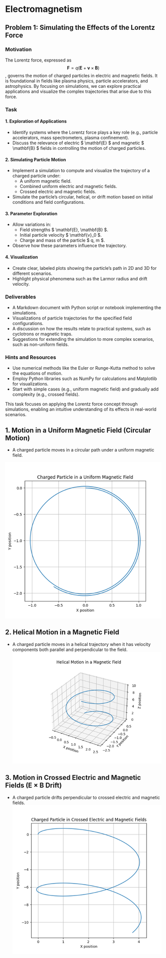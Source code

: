# Electromagnetism

## Problem 1: Simulating the Effects of the Lorentz Force

### Motivation
The Lorentz force, expressed as $$ \mathbf{F} = q (\mathbf{E} + \mathbf{v} \times \mathbf{B}) $$, governs the motion of charged particles in electric and magnetic fields. It is foundational in fields like plasma physics, particle accelerators, and astrophysics. By focusing on simulations, we can explore practical applications and visualize the complex trajectories that arise due to this force.

### Task

#### 1. Exploration of Applications
- Identify systems where the Lorentz force plays a key role (e.g., particle accelerators, mass spectrometers, plasma confinement).
- Discuss the relevance of electric $ \mathbf{E} $ and magnetic $ \mathbf{B} $ fields in controlling the motion of charged particles.

#### 2. Simulating Particle Motion
- Implement a simulation to compute and visualize the trajectory of a charged particle under:
  - A uniform magnetic field.
  - Combined uniform electric and magnetic fields.
  - Crossed electric and magnetic fields.
- Simulate the particle’s circular, helical, or drift motion based on initial conditions and field configurations.

#### 3. Parameter Exploration
- Allow variations in:
  - Field strengths $ \mathbf{E}, \mathbf{B} $.
  - Initial particle velocity $ \mathbf{v}_0 $.
  - Charge and mass of the particle $ q, m $.
- Observe how these parameters influence the trajectory.

#### 4. Visualization
- Create clear, labeled plots showing the particle’s path in 2D and 3D for different scenarios.
- Highlight physical phenomena such as the Larmor radius and drift velocity.

### Deliverables
- A Markdown document with Python script or notebook implementing the simulations.
- Visualizations of particle trajectories for the specified field configurations.
- A discussion on how the results relate to practical systems, such as cyclotrons or magnetic traps.
- Suggestions for extending the simulation to more complex scenarios, such as non-uniform fields.

### Hints and Resources
- Use numerical methods like the Euler or Runge-Kutta method to solve the equations of motion.
- Employ Python libraries such as NumPy for calculations and Matplotlib for visualizations.
- Start with simple cases (e.g., uniform magnetic field) and gradually add complexity (e.g., crossed fields).

This task focuses on applying the Lorentz force concept through simulations, enabling an intuitive understanding of its effects in real-world scenarios.


## 1. Motion in a Uniform Magnetic Field (Circular Motion)
- A charged particle moves in a circular path under a uniform magnetic field.

![Alt text](image.png)

## 2. Helical Motion in a Magnetic Field
- A charged particle moves in a helical trajectory when it has velocity components both parallel and perpendicular to the field.
![Alt text](image-1.png)


## 3. Motion in Crossed Electric and Magnetic Fields (E × B Drift)
- A charged particle drifts perpendicular to crossed electric and magnetic fields.
![Alt text](image-2.png)


